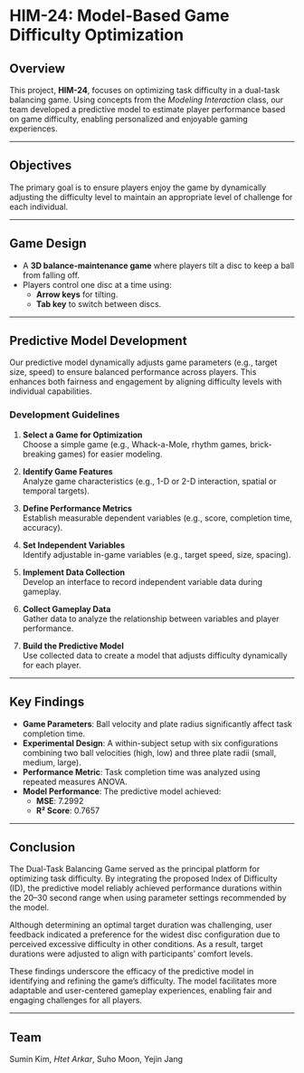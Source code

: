 # HIM-24: Model-Based Game Difficulty Optimization

## Overview

This project, **HIM-24**, focuses on optimizing task difficulty in a dual-task balancing game. Using concepts from the *Modeling Interaction* class, our team developed a predictive model to estimate player performance based on game difficulty, enabling personalized and enjoyable gaming experiences.

---

## Objectives

The primary goal is to ensure players enjoy the game by dynamically adjusting the difficulty level to maintain an appropriate level of challenge for each individual.

---

## Game Design

- A **3D balance-maintenance game** where players tilt a disc to keep a ball from falling off.
- Players control one disc at a time using:
  - **Arrow keys** for tilting.
  - **Tab key** to switch between discs.

---

## Predictive Model Development

Our predictive model dynamically adjusts game parameters (e.g., target size, speed) to ensure balanced performance across players. This enhances both fairness and engagement by aligning difficulty levels with individual capabilities.

### Development Guidelines

1. **Select a Game for Optimization**  
   Choose a simple game (e.g., Whack-a-Mole, rhythm games, brick-breaking games) for easier modeling.

2. **Identify Game Features**  
   Analyze game characteristics (e.g., 1-D or 2-D interaction, spatial or temporal targets).

3. **Define Performance Metrics**  
   Establish measurable dependent variables (e.g., score, completion time, accuracy).

4. **Set Independent Variables**  
   Identify adjustable in-game variables (e.g., target speed, size, spacing).

5. **Implement Data Collection**  
   Develop an interface to record independent variable data during gameplay.

6. **Collect Gameplay Data**  
   Gather data to analyze the relationship between variables and player performance.

7. **Build the Predictive Model**  
   Use collected data to create a model that adjusts difficulty dynamically for each player.

---

## Key Findings

- **Game Parameters**: Ball velocity and plate radius significantly affect task completion time.
- **Experimental Design**: A within-subject setup with six configurations combining two ball velocities (high, low) and three plate radii (small, medium, large).
- **Performance Metric**: Task completion time was analyzed using repeated measures ANOVA.
- **Model Performance**: The predictive model achieved:
  - **MSE**: 7.2992
  - **R² Score**: 0.7657

---

## Conclusion

The Dual-Task Balancing Game served as the principal platform for optimizing task difficulty. By integrating the proposed Index of Difficulty (ID), the predictive model reliably achieved performance durations within the 20–30 second range when using parameter settings recommended by the model.

Although determining an optimal target duration was challenging, user feedback indicated a preference for the widest disc configuration due to perceived excessive difficulty in other conditions. As a result, target durations were adjusted to align with participants’ comfort levels.

These findings underscore the efficacy of the predictive model in identifying and refining the game’s difficulty. The model facilitates more adaptable and user-centered gameplay experiences, enabling fair and engaging challenges for all players.

---

## Team 

Sumin Kim, *Htet Arkar*, Suho Moon, Yejin Jang

